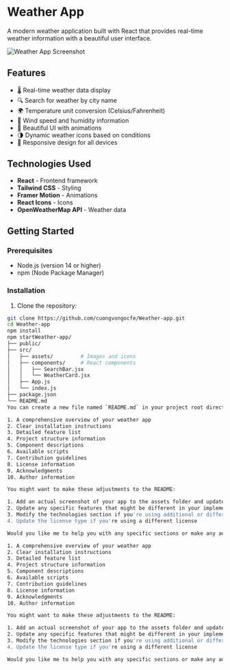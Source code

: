 # Weather App

A modern weather application built with React that provides real-time weather information with a beautiful user interface.

![Weather App Screenshot](./src/assets/screenshot.png)

## Features

- 🌡️ Real-time weather data display
- 🔍 Search for weather by city name
- 🌍 Temperature unit conversion (Celsius/Fahrenheit)
- 💨 Wind speed and humidity information
- 🎨 Beautiful UI with animations
- 🌗 Dynamic weather icons based on conditions
- 📱 Responsive design for all devices

## Technologies Used

- **React** - Frontend framework
- **Tailwind CSS** - Styling
- **Framer Motion** - Animations
- **React Icons** - Icons
- **OpenWeatherMap API** - Weather data

## Getting Started

### Prerequisites

- Node.js (version 14 or higher)
- npm (Node Package Manager)

### Installation

1. Clone the repository:
```bash
git clone https://github.com/cuongvongocfe/Weather-app.git
cd Weather-app
npm install
npm startWeather-app/
├── public/
├── src/
│   ├── assets/         # Images and icons
│   ├── components/     # React components
│   │   ├── SearchBar.jsx
│   │   └── WeatherCard.jsx
│   ├── App.js
│   └── index.js
├── package.json
└── README.md
You can create a new file named `README.md` in your project root directory and paste this content into it. This README provides:

1. A comprehensive overview of your weather app
2. Clear installation instructions
3. Detailed feature list
4. Project structure information
5. Component descriptions
6. Available scripts
7. Contribution guidelines
8. License information
9. Acknowledgments
10. Author information

You might want to make these adjustments to the README:

1. Add an actual screenshot of your app to the assets folder and update the image path
2. Update any specific features that might be different in your implementation
3. Modify the technologies section if you're using additional or different libraries
4. Update the license type if you're using a different license

Would you like me to help you with any specific sections or make any adjustments to the content?You can create a new file named `README.md` in your project root directory and paste this content into it. This README provides:

1. A comprehensive overview of your weather app
2. Clear installation instructions
3. Detailed feature list
4. Project structure information
5. Component descriptions
6. Available scripts
7. Contribution guidelines
8. License information
9. Acknowledgments
10. Author information

You might want to make these adjustments to the README:

1. Add an actual screenshot of your app to the assets folder and update the image path
2. Update any specific features that might be different in your implementation
3. Modify the technologies section if you're using additional or different libraries
4. Update the license type if you're using a different license

Would you like me to help you with any specific sections or make any adjustments to the